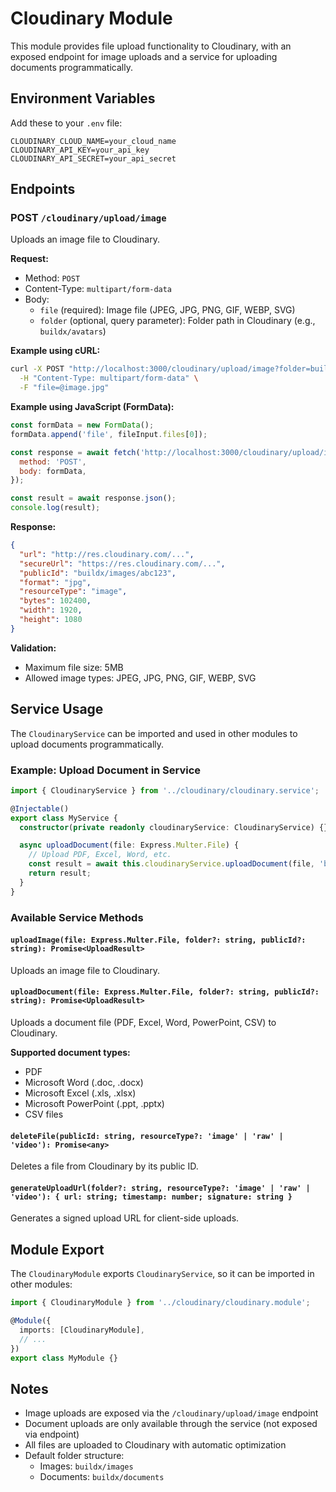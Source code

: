 # Cloudinary Module

This module provides file upload functionality to Cloudinary, with an exposed endpoint for image uploads and a service for uploading documents programmatically.

## Environment Variables

Add these to your `.env` file:

```env
CLOUDINARY_CLOUD_NAME=your_cloud_name
CLOUDINARY_API_KEY=your_api_key
CLOUDINARY_API_SECRET=your_api_secret
```

## Endpoints

### POST `/cloudinary/upload/image`

Uploads an image file to Cloudinary.

**Request:**
- Method: `POST`
- Content-Type: `multipart/form-data`
- Body:
  - `file` (required): Image file (JPEG, JPG, PNG, GIF, WEBP, SVG)
  - `folder` (optional, query parameter): Folder path in Cloudinary (e.g., `buildx/avatars`)

**Example using cURL:**
```bash
curl -X POST "http://localhost:3000/cloudinary/upload/image?folder=buildx/avatars" \
  -H "Content-Type: multipart/form-data" \
  -F "file=@image.jpg"
```

**Example using JavaScript (FormData):**
```javascript
const formData = new FormData();
formData.append('file', fileInput.files[0]);

const response = await fetch('http://localhost:3000/cloudinary/upload/image?folder=buildx/avatars', {
  method: 'POST',
  body: formData,
});

const result = await response.json();
console.log(result);
```

**Response:**
```json
{
  "url": "http://res.cloudinary.com/...",
  "secureUrl": "https://res.cloudinary.com/...",
  "publicId": "buildx/images/abc123",
  "format": "jpg",
  "resourceType": "image",
  "bytes": 102400,
  "width": 1920,
  "height": 1080
}
```

**Validation:**
- Maximum file size: 5MB
- Allowed image types: JPEG, JPG, PNG, GIF, WEBP, SVG

## Service Usage

The `CloudinaryService` can be imported and used in other modules to upload documents programmatically.

### Example: Upload Document in Service

```typescript
import { CloudinaryService } from '../cloudinary/cloudinary.service';

@Injectable()
export class MyService {
  constructor(private readonly cloudinaryService: CloudinaryService) {}

  async uploadDocument(file: Express.Multer.File) {
    // Upload PDF, Excel, Word, etc.
    const result = await this.cloudinaryService.uploadDocument(file, 'buildx/documents');
    return result;
  }
}
```

### Available Service Methods

#### `uploadImage(file: Express.Multer.File, folder?: string, publicId?: string): Promise<UploadResult>`
Uploads an image file to Cloudinary.

#### `uploadDocument(file: Express.Multer.File, folder?: string, publicId?: string): Promise<UploadResult>`
Uploads a document file (PDF, Excel, Word, PowerPoint, CSV) to Cloudinary.

**Supported document types:**
- PDF
- Microsoft Word (.doc, .docx)
- Microsoft Excel (.xls, .xlsx)
- Microsoft PowerPoint (.ppt, .pptx)
- CSV files

#### `deleteFile(publicId: string, resourceType?: 'image' | 'raw' | 'video'): Promise<any>`
Deletes a file from Cloudinary by its public ID.

#### `generateUploadUrl(folder?: string, resourceType?: 'image' | 'raw' | 'video'): { url: string; timestamp: number; signature: string }`
Generates a signed upload URL for client-side uploads.

## Module Export

The `CloudinaryModule` exports `CloudinaryService`, so it can be imported in other modules:

```typescript
import { CloudinaryModule } from '../cloudinary/cloudinary.module';

@Module({
  imports: [CloudinaryModule],
  // ...
})
export class MyModule {}
```

## Notes

- Image uploads are exposed via the `/cloudinary/upload/image` endpoint
- Document uploads are only available through the service (not exposed via endpoint)
- All files are uploaded to Cloudinary with automatic optimization
- Default folder structure:
  - Images: `buildx/images`
  - Documents: `buildx/documents`

